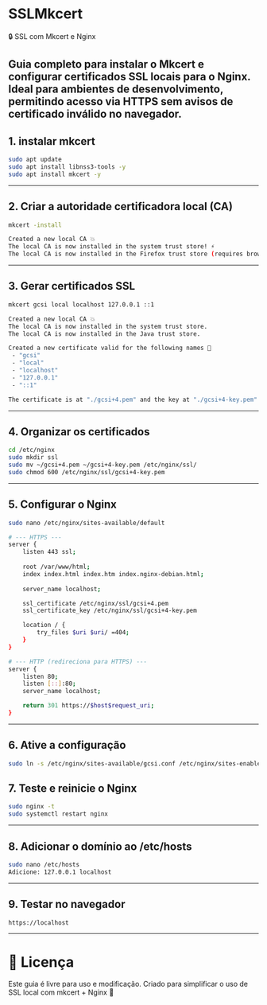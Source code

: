 # SSLMkcert

🔒 SSL com Mkcert e Nginx

Guia completo para instalar o Mkcert e configurar certificados SSL locais para o Nginx.
Ideal para ambientes de desenvolvimento, permitindo acesso via HTTPS sem avisos de certificado inválido no navegador.
---

## 1. instalar mkcert
```bash
sudo apt update
sudo apt install libnss3-tools -y
sudo apt install mkcert -y
```
---
## 2. Criar a autoridade certificadora local (CA)
```bash
mkcert -install

Created a new local CA 💥
The local CA is now installed in the system trust store! ⚡️
The local CA is now installed in the Firefox trust store (requires browser restart)! 🦊
```
---
## 3. Gerar certificados SSL
```bash
mkcert gcsi local localhost 127.0.0.1 ::1

Created a new local CA 💥
The local CA is now installed in the system trust store.
The local CA is now installed in the Java trust store.

Created a new certificate valid for the following names 📜
 - "gcsi"
 - "local"
 - "localhost"
 - "127.0.0.1"
 - "::1"

The certificate is at "./gcsi+4.pem" and the key at "./gcsi+4-key.pem" ✅
```
---
## 4. Organizar os certificados
```bash
cd /etc/nginx
sudo mkdir ssl
sudo mv ~/gcsi+4.pem ~/gcsi+4-key.pem /etc/nginx/ssl/
sudo chmod 600 /etc/nginx/ssl/gcsi+4-key.pem
```
---
## 5. Configurar o Nginx
```bash
sudo nano /etc/nginx/sites-available/default

# --- HTTPS ---
server {
    listen 443 ssl;
    
    root /var/www/html;
    index index.html index.htm index.nginx-debian.html;
    
    server_name localhost;

    ssl_certificate /etc/nginx/ssl/gcsi+4.pem
    ssl_certificate_key /etc/nginx/ssl/gcsi+4-key.pem

    location / {
        try_files $uri $uri/ =404;
    }
}

# --- HTTP (redireciona para HTTPS) ---
server {
    listen 80;
    listen [::]:80;
    server_name localhost;

    return 301 https://$host$request_uri;
}
```
---
## 6. Ative a configuração
```bash
sudo ln -s /etc/nginx/sites-available/gcsi.conf /etc/nginx/sites-enabled/
```

## 7. Teste e reinicie o Nginx
```bash
sudo nginx -t
sudo systemctl restart nginx
```
---
## 8. Adicionar o domínio ao /etc/hosts
```bash
sudo nano /etc/hosts
Adicione: 127.0.0.1 localhost
```
---
## 9. Testar no navegador
```bash
https://localhost
```
---
# 📜 Licença
Este guia é livre para uso e modificação.
Criado para simplificar o uso de SSL local com mkcert + Nginx 💚